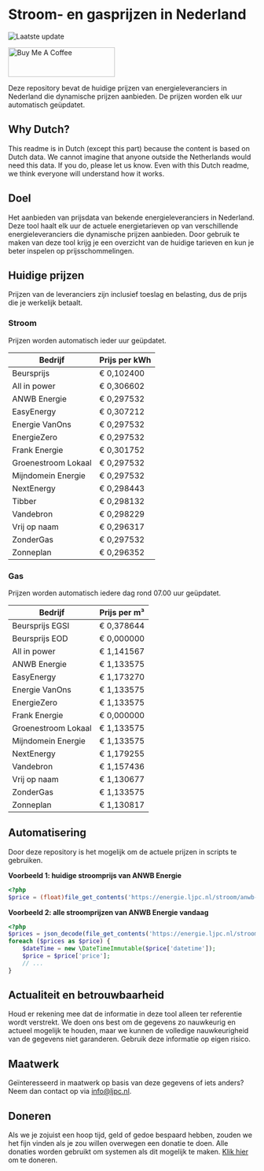 # Stroom- en gasprijzen in Nederland

![Laatste update](https://img.shields.io/badge/laatste%20update-2023--08--22%2010%3A00%20CET-brightgreen)

<a href="https://www.buymeacoffee.com/Lars-" target="_blank"><img src="https://cdn.buymeacoffee.com/buttons/v2/default-orange.png" alt="Buy Me A Coffee" height="60" style="height: 60px !important;width: 217px !important;" ></a>

Deze repository bevat de huidige prijzen van energieleveranciers in Nederland die dynamische prijzen aanbieden. De prijzen worden elk uur automatisch geüpdatet.

## Why Dutch?

This readme is in Dutch (except this part) because the content is based on Dutch data. We cannot imagine that anyone outside the Netherlands would need this data. If you do, please let us know. Even with this Dutch readme, we think
everyone will understand how it works.

## Doel

Het aanbieden van prijsdata van bekende energieleveranciers in Nederland. Deze tool haalt elk uur de actuele energietarieven op van verschillende energieleveranciers die dynamische prijzen aanbieden. Door gebruik te maken van deze tool
krijg je een overzicht van de huidige tarieven en kun je beter inspelen op prijsschommelingen.

## Huidige prijzen

Prijzen van de leveranciers zijn inclusief toeslag en belasting, dus de prijs die je werkelijk betaalt.

### Stroom

Prijzen worden automatisch ieder uur geüpdatet.

 Bedrijf | Prijs per kWh 
---------|---------------
Beursprijs | € 0,102400
All in power | € 0,306602
ANWB Energie | € 0,297532
EasyEnergy | € 0,307212
Energie VanOns | € 0,297532
EnergieZero | € 0,297532
Frank Energie | € 0,301752
Groenestroom Lokaal | € 0,297532
Mijndomein Energie | € 0,297532
NextEnergy | € 0,298443
Tibber | € 0,298132
Vandebron | € 0,298229
Vrij op naam | € 0,296317
ZonderGas | € 0,297532
Zonneplan | € 0,296352


### Gas

Prijzen worden automatisch iedere dag rond 07.00 uur geüpdatet.

 Bedrijf | Prijs per m³ 
---------|--------------
Beursprijs EGSI | € 0,378644
Beursprijs EOD | € 0,000000
All in power | € 1,141567
ANWB Energie | € 1,133575
EasyEnergy | € 1,173270
Energie VanOns | € 1,133575
EnergieZero | € 1,133575
Frank Energie | € 0,000000
Groenestroom Lokaal | € 1,133575
Mijndomein Energie | € 1,133575
NextEnergy | € 1,179255
Vandebron | € 1,157436
Vrij op naam | € 1,130677
ZonderGas | € 1,133575
Zonneplan | € 1,130817


## Automatisering

Door deze repository is het mogelijk om de actuele prijzen in scripts te gebruiken.

**Voorbeeld 1: huidige stroomprijs van ANWB Energie**

```php
<?php
$price = (float)file_get_contents('https://energie.ljpc.nl/stroom/anwb-energie-nu.txt');

```

**Voorbeeld 2: alle stroomprijzen van ANWB Energie vandaag**

```php
<?php
$prices = json_decode(file_get_contents('https://energie.ljpc.nl/stroom/all-in-power-vandaag.json'),true);
foreach ($prices as $price) {
    $dateTime = new \DateTimeImmutable($price['datetime']);
    $price = $price['price'];
    // ...
}
```

## Actualiteit en betrouwbaarheid

Houd er rekening mee dat de informatie in deze tool alleen ter referentie wordt verstrekt. We doen ons best om de gegevens zo nauwkeurig en actueel mogelijk te houden, maar we kunnen de volledige nauwkeurigheid van de gegevens niet
garanderen. Gebruik deze informatie op eigen risico.

## Maatwerk

Geïnteresseerd in maatwerk op basis van deze gegevens of iets anders? Neem dan contact op
via [info@ljpc.nl](mailto:info@ljpc.nl?subject=Energie%20prijzen).

## Doneren

Als we je zojuist een hoop tijd, geld of gedoe bespaard hebben, zouden we het fijn vinden als je zou willen overwegen een
donatie te doen. Alle donaties worden gebruikt om systemen als dit mogelijk te
maken. [Klik hier](https://www.buymeacoffee.com/Lars-) om te doneren.
